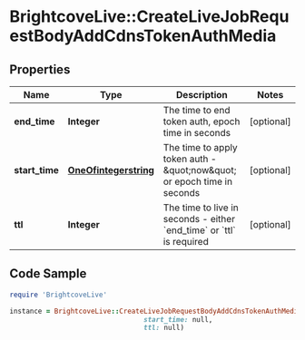 # BrightcoveLive::CreateLiveJobRequestBodyAddCdnsTokenAuthMedia

## Properties

Name | Type | Description | Notes
------------ | ------------- | ------------- | -------------
**end_time** | **Integer** | The time to end token auth, epoch time in seconds | [optional] 
**start_time** | [**OneOfintegerstring**](OneOfintegerstring.md) | The time to apply token auth - &amp;quot;now&amp;quot; or epoch time in seconds | [optional] 
**ttl** | **Integer** | The time to live in seconds - either &#x60;end_time&#x60; or &#x60;ttl&#x60; is required | [optional] 

## Code Sample

```ruby
require 'BrightcoveLive'

instance = BrightcoveLive::CreateLiveJobRequestBodyAddCdnsTokenAuthMedia.new(end_time: null,
                                 start_time: null,
                                 ttl: null)
```


